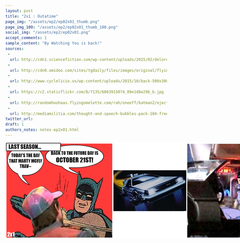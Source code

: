 ```yaml
---
layout: post
title: "2x1 : Outatime"
page_img: "/assets/ep2/ep02x01_thumb.png"
page_img_100: "/assets/ep2/ep02x01_thumb_100.png"
social_img: "/assets/ep2/ep02x01.png"
accept_comments: 1
sample_content: "By Watching You is back!"
sources: 
 - 
  url: http://cdn1.sciencefiction.com/wp-content/uploads/2015/02/delorean.jpg
 - 
  url: http://cdn0.omidoo.com/sites/tgdaily/files/images/original/flying_delorean_by_p_lion-d4hxf6x.jpg
 - 
  url: http://www.cyclelicio.us/wp-content/uploads/2015/10/back-500x308.jpg
 - 
  url: https://c2.staticflickr.com/8/7135/6863915074_09e1d8e29b_b.jpg
 - 
  url: http://randomhoohaas.flyingomelette.com/rah/oneoff/batman2/eject.jpg
 - 
  url: http://mediamilitia.com/thought-and-speech-bubbles-pack-104-free-vectors-and-images/
twitter_url:
draft: 1
authors_notes: notes-ep2x01.html
---
```



<div style="margin-left: auto; margin-right: auto; width: 900px;">
  <img src="/assets/ep2/ep02x01.png" alt="Welcome Back" style="width: 900px" />
</div>

<div style="display: none">
  Script:

  [Last Season...]
  Marty McFly: Today's the Day That Marty McFly Travels Back to the Future!
  Batman: Back To The Future Day is October 21st!
  [DeLorean flies...]
  Batman: Now we're ready!
</div>
